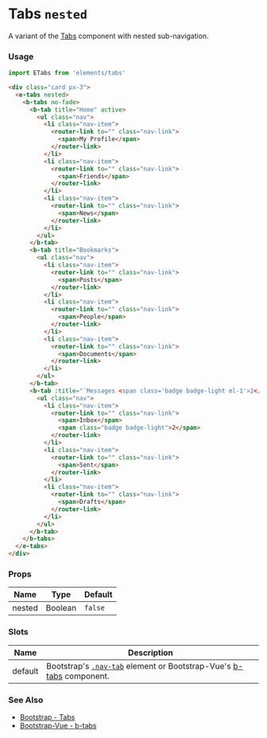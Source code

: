 # Tabs `nested`

A variant of the [Tabs](/?selectedKind=Components/Tabs&selectedStory=Default) component with nested sub-navigation.

<!-- STORY -->

### Usage

```js
import ETabs from 'elements/tabs'
```
```html
<div class="card px-3">
  <e-tabs nested>
    <b-tabs no-fade>
      <b-tab title="Home" active>
        <ul class="nav">
          <li class="nav-item">
            <router-link to="" class="nav-link">
              <span>My Profile</span>
            </router-link>
          </li>
          <li class="nav-item">
            <router-link to="" class="nav-link">
              <span>Friends</span>
            </router-link>
          </li>
          <li class="nav-item">
            <router-link to="" class="nav-link">
              <span>News</span>
            </router-link>
          </li>
        </ul>
      </b-tab>
      <b-tab title="Bookmarks">
        <ul class="nav">
          <li class="nav-item">
            <router-link to="" class="nav-link">
              <span>Posts</span>
            </router-link>
          </li>
          <li class="nav-item">
            <router-link to="" class="nav-link">
              <span>People</span>
            </router-link>
          </li>
          <li class="nav-item">
            <router-link to="" class="nav-link">
              <span>Documents</span>
            </router-link>
          </li>
        </ul>
      </b-tab>
      <b-tab :title="`Messages <span class='badge badge-light ml-1'>2</span>`">
        <ul class="nav">
          <li class="nav-item">
            <router-link to="" class="nav-link">
              <span>Inbox</span>
              <span class="badge badge-light">2</span>
            </router-link>
          </li>
          <li class="nav-item">
            <router-link to="" class="nav-link">
              <span>Sent</span>
            </router-link>
          </li>
          <li class="nav-item">
            <router-link to="" class="nav-link">
              <span>Drafts</span>
            </router-link>
          </li>
        </ul>
      </b-tab>
    </b-tabs>
  </e-tabs>
</div>
```

### Props

| Name   | Type    | Default |
|--------|---------|---------|
| nested | Boolean | `false` |

### Slots

| Name    | Description |
|---------|-------------|
| default | Bootstrap's [`.nav-tab`](http://getbootstrap.com/docs/4.0/components/navs/#tabs) element or Bootstrap-Vue's [b-tabs](https://bootstrap-vue.js.org/docs/components/tabs) component. |

### See Also
- [Bootstrap - Tabs](http://getbootstrap.com/docs/4.0/components/navs/#tabs)
- [Bootstrap-Vue - b-tabs](https://bootstrap-vue.js.org/docs/components/tabs)
